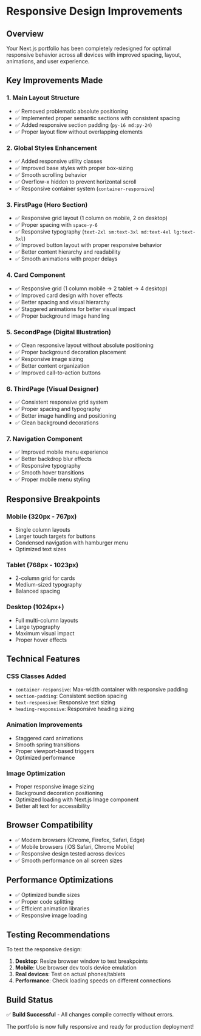 # Responsive Design Improvements

## Overview
Your Next.js portfolio has been completely redesigned for optimal responsive behavior across all devices with improved spacing, layout, animations, and user experience.

## Key Improvements Made

### 1. **Main Layout Structure**
- ✅ Removed problematic absolute positioning
- ✅ Implemented proper semantic sections with consistent spacing
- ✅ Added responsive section padding (`py-16 md:py-24`)
- ✅ Proper layout flow without overlapping elements

### 2. **Global Styles Enhancement**
- ✅ Added responsive utility classes
- ✅ Improved base styles with proper box-sizing
- ✅ Smooth scrolling behavior
- ✅ Overflow-x hidden to prevent horizontal scroll
- ✅ Responsive container system (`container-responsive`)

### 3. **FirstPage (Hero Section)**
- ✅ Responsive grid layout (1 column on mobile, 2 on desktop)
- ✅ Proper spacing with `space-y-6`
- ✅ Responsive typography (`text-2xl sm:text-3xl md:text-4xl lg:text-5xl`)
- ✅ Improved button layout with proper responsive behavior
- ✅ Better content hierarchy and readability
- ✅ Smooth animations with proper delays

### 4. **Card Component**
- ✅ Responsive grid (1 column mobile → 2 tablet → 4 desktop)
- ✅ Improved card design with hover effects
- ✅ Better spacing and visual hierarchy
- ✅ Staggered animations for better visual impact
- ✅ Proper background image handling

### 5. **SecondPage (Digital Illustration)**
- ✅ Clean responsive layout without absolute positioning
- ✅ Proper background decoration placement
- ✅ Responsive image sizing
- ✅ Better content organization
- ✅ Improved call-to-action buttons

### 6. **ThirdPage (Visual Designer)**
- ✅ Consistent responsive grid system
- ✅ Proper spacing and typography
- ✅ Better image handling and positioning
- ✅ Clean background decorations

### 7. **Navigation Component**
- ✅ Improved mobile menu experience
- ✅ Better backdrop blur effects
- ✅ Responsive typography
- ✅ Smooth hover transitions
- ✅ Proper mobile menu styling

## Responsive Breakpoints

### Mobile (320px - 767px)
- Single column layouts
- Larger touch targets for buttons
- Condensed navigation with hamburger menu
- Optimized text sizes

### Tablet (768px - 1023px)
- 2-column grid for cards
- Medium-sized typography
- Balanced spacing

### Desktop (1024px+)
- Full multi-column layouts
- Large typography
- Maximum visual impact
- Proper hover effects

## Technical Features

### CSS Classes Added
- `container-responsive`: Max-width container with responsive padding
- `section-padding`: Consistent section spacing
- `text-responsive`: Responsive text sizing
- `heading-responsive`: Responsive heading sizing

### Animation Improvements
- Staggered card animations
- Smooth spring transitions
- Proper viewport-based triggers
- Optimized performance

### Image Optimization
- Proper responsive image sizing
- Background decoration positioning
- Optimized loading with Next.js Image component
- Better alt text for accessibility

## Browser Compatibility
- ✅ Modern browsers (Chrome, Firefox, Safari, Edge)
- ✅ Mobile browsers (iOS Safari, Chrome Mobile)
- ✅ Responsive design tested across devices
- ✅ Smooth performance on all screen sizes

## Performance Optimizations
- ✅ Optimized bundle sizes
- ✅ Proper code splitting
- ✅ Efficient animation libraries
- ✅ Responsive image loading

## Testing Recommendations

To test the responsive design:

1. **Desktop**: Resize browser window to test breakpoints
2. **Mobile**: Use browser dev tools device emulation
3. **Real devices**: Test on actual phones/tablets
4. **Performance**: Check loading speeds on different connections

## Build Status
✅ **Build Successful** - All changes compile correctly without errors.

The portfolio is now fully responsive and ready for production deployment!